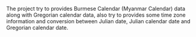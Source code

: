 
The project try to provides Burmese Calendar (Myanmar Calendar) data along with Gregorian calendar data,
also try to provides some time zone information and conversion between Julian date, Julian calendar date and Gregorian calendar date.


